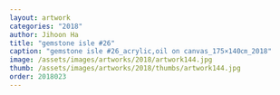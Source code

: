 ```yaml
---
layout: artwork
categories: "2018"
author: Jihoon Ha
title: "gemstone isle #26"
caption: "gemstone isle #26_acrylic,oil on canvas_175×140㎝_2018"
image: /assets/images/artworks/2018/artwork144.jpg
thumb: /assets/images/artworks/2018/thumbs/artwork144.jpg
order: 2018023
---
```


